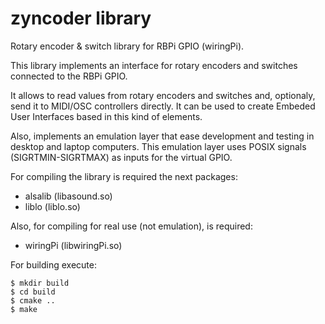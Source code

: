 # zyncoder library
Rotary encoder &amp; switch library for RBPi GPIO (wiringPi). 

This library implements an interface for rotary encoders and switches connected to the RBPi GPIO.

It allows to read values from rotary encoders and switches and, optionaly, send it to MIDI/OSC controllers directly.
It can be used to create Embeded User Interfaces based in this kind of elements.

Also, implements an emulation layer that ease development and testing in desktop and laptop computers.
This emulation layer uses POSIX signals (SIGRTMIN-SIGRTMAX) as inputs for the virtual GPIO.

For compiling the library is required the next packages:

* alsalib (libasound.so)
* liblo (liblo.so)

Also, for compiling for real use (not emulation), is required:

* wiringPi (libwiringPi.so)

For building execute:
```
$ mkdir build
$ cd build
$ cmake ..
$ make
```
